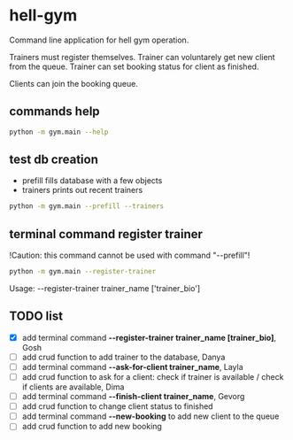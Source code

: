# hell-gym
Command line application for hell gym operation.

Trainers must register themselves. Trainer can voluntarely get new client from the queue. Trainer can set booking status for client as finished.

Clients can join the booking queue.

## commands help

```bash
python -m gym.main --help
```

## test db creation

- prefill fills database with a few objects
- trainers prints out recent trainers

```bash
python -m gym.main --prefill --trainers
```

## terminal command register trainer
!Caution: this command cannot be used with command "--prefill"!
```bash
python -m gym.main --register-trainer
```
Usage: --register-trainer trainer_name ['trainer_bio']
## TODO list

- [X] add terminal command **--register-trainer trainer_name [trainer_bio]**, Gosh
- [ ] add crud function to add trainer to the database, Danya
- [ ] add terminal command **--ask-for-client trainer_name**, Layla
- [ ] add crud function to ask for a client: check if trainer is available / check if clients are available, Dima
- [ ] add terminal command **--finish-client trainer_name**, Gevorg
- [ ] add crud function to change client status to finished
- [ ] add terminal command **--new-booking** to add new client to the queue
- [ ] add crud function to add new booking
